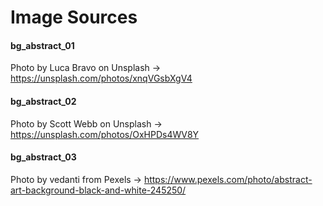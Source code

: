 # Image Sources 


#### bg_abstract_01
Photo by Luca Bravo on Unsplash
-> https://unsplash.com/photos/xnqVGsbXgV4

#### bg_abstract_02
Photo by Scott Webb on Unsplash
-> https://unsplash.com/photos/OxHPDs4WV8Y

#### bg_abstract_03
Photo by vedanti from Pexels
-> https://www.pexels.com/photo/abstract-art-background-black-and-white-245250/
